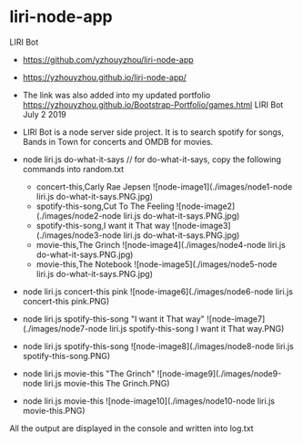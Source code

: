 # liri-node-app
LIRI Bot
*   https://github.com/yzhouyzhou/liri-node-app
*   https://yzhouyzhou.github.io/liri-node-app/
*   The link was also added into my updated portfolio https://yzhouyzhou.github.io/Bootstrap-Portfolio/games.html
    LIRI Bot July 2 2019

*   LIRI Bot is a node server side project. It is to search spotify for songs, Bands in Town for concerts and OMDB for movies.

*   node liri.js do-what-it-says // for do-what-it-says, copy the following commands into random.txt
    *   concert-this,Carly Rae Jepsen
        ![node-image1](./images/node1-node liri.js do-what-it-says.PNG.jpg)
    *   spotify-this-song,Cut To The Feeling
        ![node-image2](./images/node2-node liri.js do-what-it-says.PNG.jpg)
    *   spotify-this-song,I want it That way
        ![node-image3](./images/node3-node liri.js do-what-it-says.PNG.jpg)
    *   movie-this,The Grinch
        ![node-image4](./images/node4-node liri.js do-what-it-says.PNG.jpg)
    *   movie-this,The Notebook
        ![node-image5](./images/node5-node liri.js do-what-it-says.PNG.jpg)

*   node liri.js concert-this pink
    ![node-image6](./images/node6-node liri.js concert-this pink.PNG)
*   node liri.js spotify-this-song "I want it That way"
    ![node-image7](./images/node7-node liri.js spotify-this-song I want it That way.PNG)
*   node liri.js spotify-this-song
    ![node-image8](./images/node8-node liri.js spotify-this-song.PNG)
*   node liri.js movie-this "The Grinch"
    ![node-image9](./images/node9-node liri.js movie-this The Grinch.PNG)
*   node liri.js movie-this
    ![node-image10](./images/node10-node liri.js movie-this.PNG)
    

All the output are displayed in the console and written into log.txt




